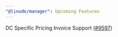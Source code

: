 ```yaml
---
"@linode/manager": Upcoming Features
---
```


DC Specific Pricing Invoice Support ([#9597](https://github.com/linode/manager/pull/9597))
